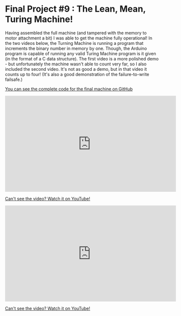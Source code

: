 # Final Project #9 : The Lean, Mean, Turing Machine!

Having assembled the full machine (and tampered with the memory to motor attachment a bit) I was able to get the machine fully operational! In the two videos below, the Turning Machine is running a program that increments the binary number in memory by one. Though, the Arduino program is capable of running any valid Turing Machine program is it given (in the format of a C data structure). The first video is a more polished demo - but unfortunately the machine wasn't able to count very far, so I also included the second video. It's not as good a demo, but in that video it counts up to four! (It's also a good demonstration of the failure-to-write failsafe.)

[You can see the complete code for the final machine on GitHub](https://github.com/JoshIsAStudent/physical-computing/tree/main/final-project/arduino-program)

<iframe width="560" height="315" src="https://www.youtube.com/embed/WRYNrWkzYCs" title="YouTube video player" frameborder="0" allow="accelerometer; autoplay; clipboard-write; encrypted-media; gyroscope; picture-in-picture" allowfullscreen></iframe>

[Can't see the video? Watch it on YouTube!](https://youtu.be/WRYNrWkzYCs)

<iframe width="560" height="315" src="https://www.youtube.com/embed/npGdXoWBmCI" title="YouTube video player" frameborder="0" allow="accelerometer; autoplay; clipboard-write; encrypted-media; gyroscope; picture-in-picture" allowfullscreen></iframe>

[Can't see the video? Watch it on YouTube!](https://youtu.be/npGdXoWBmCI)
